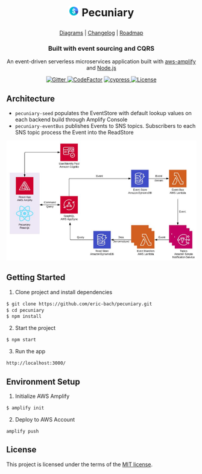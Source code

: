 <h1 align="center">
  <p align="center">
    <img src="diagrams/icon.png" height="28" width="28" alt="icon">
    Pecuniary
  </p>
</h1>

<p align="center">
  <a href="diagrams">Diagrams</a> |
  <a href="#">Changelog</a> |
  <a href="#">Roadmap</a>
</p>

<h3 align="center">
  Built with event sourcing and CQRS
</h3>

<p align="center">
  An event-driven serverless microservices application built with <a href="https://github.com/aws/aws-amplify">aws-amplify</a> and <a href="https://nodejs.org">Node.js</a>
</p>

<p align="center">
  <a href="https://gitter.im/pecuniary/community">
    <img src="https://img.shields.io/gitter/room/pecuniary/community" alt="Gitter"/>
  </a>
  <a href="https://www.codefactor.io/repository/github/eric-bach/pecuniary"><img src="https://www.codefactor.io/repository/github/eric-bach/pecuniary/badge" alt="CodeFactor" /></a>
  <a href="https://cypress.io">
    <img src="https://img.shields.io/badge/cypress.io-tests-green.svg?style=flat-square" alt="cypress"/>
  </a>
  <a href="https://github.com/eric-bach/pecuniary/blob/master/LICENSE">
    <img src="https://img.shields.io/badge/license-MIT-green.svg" alt="License" />
  </a>
</p>

## Architecture

- `pecuniary-seed` populates the EventStore with default lookup values on each backend build through Amplify Console
- `pecuniary-eventBus` publishes Events to SNS topics. Subscribers to each SNS topic process the Event into the ReadStore

![Top Level](diagrams/toplevel.jpg)

## Getting Started

1. Clone project and install dependencies

```bash
$ git clone https://github.com/eric-bach/pecuniary.git
$ cd pecuniary
$ npm install
```

2. Start the project

```bash
$ npm start
```

3. Run the app

```
http://localhost:3000/
```

## Environment Setup

1. Initialize AWS Amplify

```bash
$ amplify init
```

2. Deploy to AWS Account

```
amplify push
```

## License

This project is licensed under the terms of the [MIT license](/LICENSE).
